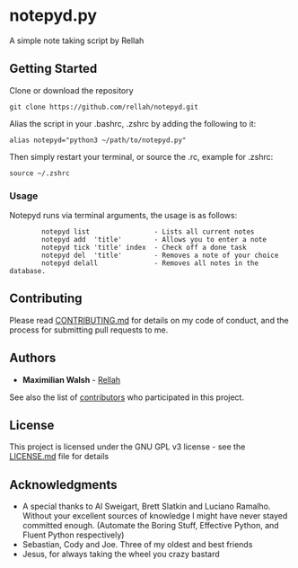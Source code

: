 # notepyd.py

A simple note taking script by Rellah


## Getting Started
  
  Clone or download the repository
  
  ```
  git clone https://github.com/rellah/notepyd.git
  ```

  Alias the script in your .bashrc, .zshrc by adding the following to it:

```
alias notepyd="python3 ~/path/to/notepyd.py"
```

Then simply restart your terminal, or source the .rc, example for .zshrc:
```
source ~/.zshrc
```


### Usage

  Notepyd runs via terminal arguments, the usage is as follows:

```
        notepyd list                - Lists all current notes
        notepyd add  'title'        - Allows you to enter a note
        notepyd tick 'title' index  - Check off a done task
        notepyd del  'title'        - Removes a note of your choice
        notepyd delall              - Removes all notes in the database.
```

## Contributing

Please read [CONTRIBUTING.md](https://gist.github.com/rellah/b24679402957c63ec426) for details on my code of conduct, and the process for submitting pull requests to me.


## Authors

* **Maximilian Walsh** - [Rellah](https://github.com/rellah)

See also the list of [contributors](https://github.com/rellah/notepyd/contributors) who participated in this project.


## License

This project is licensed under the GNU GPL v3 license - see the [LICENSE.md](LICENSE.md) file for details


## Acknowledgments

* A special thanks to Al Sweigart, Brett Slatkin and Luciano Ramalho. Without your excellent sources of knowledge I might have never stayed committed enough. (Automate the Boring Stuff, Effective Python, and Fluent Python respectively)
* Sebastian, Cody and Joe. Three of my oldest and best friends
* Jesus, for always taking the wheel you crazy bastard
